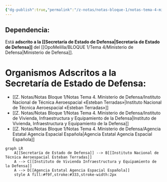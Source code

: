 ```yaml
---
{"dg-publish":true,"permalink":"/z-notas/notas-bloque-1/notas-tema-4-ministerio-de-defensa/instituto-nacional-de-tecnica-aeroespacial-esteban-terradas/"}
---
```


## Dependencia:
Está **adscrito a la [[Secretaría de Estado de Defensa\|Secretaría de Estado de Defensa]]** del [[OpoMelilla/BLOQUE 1/Tema 4/Ministerio de Defensa\|Ministerio de Defensa]].

# Organismos Adscritos a la Secretaría de Estado de Defensa: 
* [[Z. Notas/Notas Bloque 1/Notas Tema 4. Ministerio de Defensa/Instituto Nacional de Técnica Aeroespacial «Esteban Terradas»\|Instituto Nacional de Técnica Aeroespacial «Esteban Terradas»]] 
* [[Z. Notas/Notas Bloque 1/Notas Tema 4. Ministerio de Defensa/Instituto de Vivienda, Infraestructura y Equipamiento de la Defensa\|Instituto de Vivienda, Infraestructura y Equipamiento de la Defensa]] 
* [[Z. Notas/Notas Bloque 1/Notas Tema 4. Ministerio de Defensa/Agencia Estatal Agencia Espacial Española\|Agencia Estatal Agencia Espacial Española]] 

```mermaid
graph LR
    A[[Secretaría de Estado de Defensa]] --> B[[Instituto Nacional de Técnica Aeroespacial Esteban Terradas]]
    A --> C[[Instituto de Vivienda Infraestructura y Equipamiento de la Defensa]]
    A --> D[[Agencia Estatal Agencia Espacial Española]]
    style A fill:#f9f,stroke:#333,stroke-width:2px
```